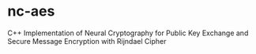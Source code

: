 # nc-aes
C++ Implementation of Neural Cryptography for Public Key Exchange and Secure Message Encryption with Rijndael Cipher 
